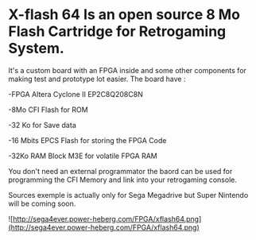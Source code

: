 # X-flash 64 Is an open source 8 Mo Flash Cartridge for Retrogaming System. #

It's a custom board with an FPGA inside and some other components for making test and prototype lot easier.
The board have :


-FPGA Altera Cyclone II EP2C8Q208C8N

-8Mo CFI Flash for ROM

-32 Ko for Save data

-16 Mbits EPCS Flash for storing the FPGA Code

-32Ko RAM Block M3E for volatile FPGA RAM



You don't need an external programmator the baord can be used for programming the CFI Memory and link into your retrogaming console.

Sources exemple is actually only for Sega Megadrive but Super Nintendo will be coming soon.

![http://sega4ever.power-heberg.com/FPGA/xflash64.png](http://sega4ever.power-heberg.com/FPGA/xflash64.png)